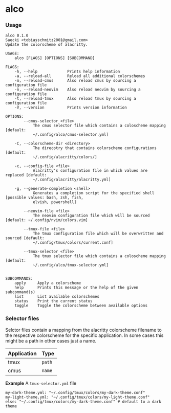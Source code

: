# alco

### Usage
```
alco 0.1.0
Saecki <tobiasschmitz2001@gmail.com>
Update the colorscheme of alacritty.

USAGE:
    alco [FLAGS] [OPTIONS] [SUBCOMMAND]

FLAGS:
    -h, --help             Prints help information
    -a, --reload-all       Reload all additional colorschemes
    -m, --reload-cmus      Also reload cmus by sourcing a configuration file
    -n, --reload-neovim    Also reload neovim by sourcing a configuration file
    -t, --reload-tmux      Also reload tmux by sourcing a configuration file
    -V, --version          Prints version information

OPTIONS:
        --cmus-selector <file>
            The cmus selector file which contains a coloscheme mapping [default:
            ~/.config/alco/cmus-selector.yml]

    -C, --colorscheme-dir <directory>
            The direcotry that contains colorscheme configurations [default:
            ~/.config/alacritty/colors/]

    -c, --config-file <file>
            Alacritty's configuration file in which values are replaced [default:
            ~/.config/alacritty/alacritty.yml]

    -g, --generate-completion <shell>
            Generates a completion script for the specified shell [possible values: bash, zsh, fish,
            elvish, powershell]

        --neovim-file <file>
            The neovim configuration file which will be sourced [default: ~/.config/nvim/colors.vim]

        --tmux-file <file>
            The tmux configuration file which will be overwritten and sourced [default:
            ~/.config/tmux/colors/current.conf]

        --tmux-selector <file>
            The tmux selector file which contains a coloscheme mapping [default:
            ~/.config/alco/tmux-selector.yml]


SUBCOMMANDS:
    apply     Apply a colorscheme
    help      Prints this message or the help of the given subcommand(s)
    list      List available colorschemes
    status    Print the current status
    toggle    Toggle the colorscheme between available options
```

### Selector files
Selctor files contain a mapping from the alacritty colorscheme filename to the respective colorscheme for the specific application. In some cases this might be a path in other cases just a name.

| Application | Type   |
|-------------|--------|
| tmux        | `path` |
| cmus        | `name` |

__Example__
A `tmux-selector.yml` file
```
my-dark-theme.yml: "~/.config/tmux/colors/my-dark-theme.conf"
my-light-theme.yml: "~/.config/tmux/colors/my-light-theme.conf"
else: "~/.config/tmux/colors/my-dark-theme.conf" # default to a dark theme
```
